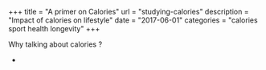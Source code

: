 +++
title = "A primer on Calories"
url = "studying-calories"
description = "Impact of calories on lifestyle"
date = "2017-06-01"
categories = "calories sport health longevity"
+++


Why talking about calories ?

* 
